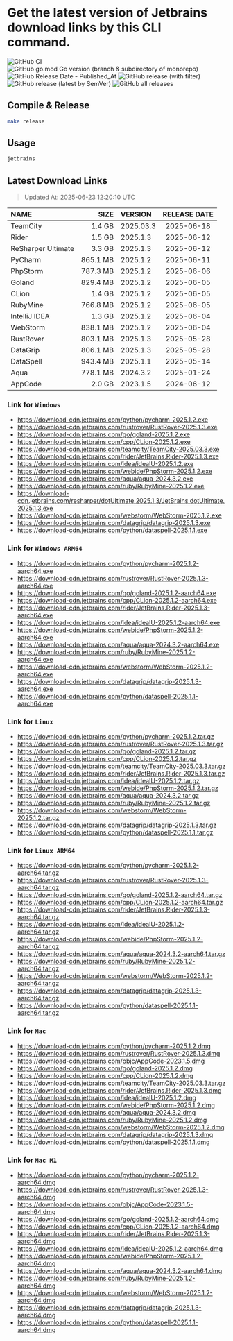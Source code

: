 # Get the latest version of Jetbrains download links by this CLI command.

![GitHub CI](https://github.com/designinlife/jetbrains/actions/workflows/ci.yml/badge.svg)
![GitHub go.mod Go version (branch & subdirectory of monorepo)](https://img.shields.io/github/go-mod/go-version/designinlife/jetbrains/master)
![GitHub Release Date - Published_At](https://img.shields.io/github/release-date/designinlife/jetbrains)
![GitHub release (with filter)](https://img.shields.io/github/v/release/designinlife/jetbrains)
![GitHub release (latest by SemVer)](https://img.shields.io/github/downloads/designinlife/jetbrains/v1.1.12/total)
![GitHub all releases](https://img.shields.io/github/downloads/designinlife/jetbrains/total)

## Compile & Release

```bash
make release
```

## Usage

```bash
jetbrains
```

## Latest Download Links

> Updated At: 2025-06-23 12:20:10 UTC

| NAME | SIZE | VERSION | RELEASE DATE |
| :-- | --: | :-- | :--: |
| TeamCity | 1.4 GB | 2025.03.3 | 2025-06-18 |
| Rider | 1.5 GB | 2025.1.3 | 2025-06-12 |
| ReSharper Ultimate | 3.3 GB | 2025.1.3 | 2025-06-12 |
| PyCharm | 865.1 MB | 2025.1.2 | 2025-06-11 |
| PhpStorm | 787.3 MB | 2025.1.2 | 2025-06-06 |
| Goland | 829.4 MB | 2025.1.2 | 2025-06-05 |
| CLion | 1.4 GB | 2025.1.2 | 2025-06-05 |
| RubyMine | 766.8 MB | 2025.1.2 | 2025-06-05 |
| IntelliJ IDEA | 1.3 GB | 2025.1.2 | 2025-06-04 |
| WebStorm | 838.1 MB | 2025.1.2 | 2025-06-04 |
| RustRover | 803.1 MB | 2025.1.3 | 2025-05-28 |
| DataGrip | 806.1 MB | 2025.1.3 | 2025-05-28 |
| DataSpell | 943.4 MB | 2025.1.1 | 2025-05-14 |
| Aqua | 778.1 MB | 2024.3.2 | 2025-01-24 |
| AppCode | 2.0 GB | 2023.1.5 | 2024-06-12 |

### Link for `Windows`

* <https://download-cdn.jetbrains.com/python/pycharm-2025.1.2.exe>
* <https://download-cdn.jetbrains.com/rustrover/RustRover-2025.1.3.exe>
* <https://download-cdn.jetbrains.com/go/goland-2025.1.2.exe>
* <https://download-cdn.jetbrains.com/cpp/CLion-2025.1.2.exe>
* <https://download-cdn.jetbrains.com/teamcity/TeamCity-2025.03.3.exe>
* <https://download-cdn.jetbrains.com/rider/JetBrains.Rider-2025.1.3.exe>
* <https://download-cdn.jetbrains.com/idea/ideaIU-2025.1.2.exe>
* <https://download-cdn.jetbrains.com/webide/PhpStorm-2025.1.2.exe>
* <https://download-cdn.jetbrains.com/aqua/aqua-2024.3.2.exe>
* <https://download-cdn.jetbrains.com/ruby/RubyMine-2025.1.2.exe>
* <https://download-cdn.jetbrains.com/resharper/dotUltimate.2025.1.3/JetBrains.dotUltimate.2025.1.3.exe>
* <https://download-cdn.jetbrains.com/webstorm/WebStorm-2025.1.2.exe>
* <https://download-cdn.jetbrains.com/datagrip/datagrip-2025.1.3.exe>
* <https://download-cdn.jetbrains.com/python/dataspell-2025.1.1.exe>

### Link for `Windows ARM64`

* <https://download-cdn.jetbrains.com/python/pycharm-2025.1.2-aarch64.exe>
* <https://download-cdn.jetbrains.com/rustrover/RustRover-2025.1.3-aarch64.exe>
* <https://download-cdn.jetbrains.com/go/goland-2025.1.2-aarch64.exe>
* <https://download-cdn.jetbrains.com/cpp/CLion-2025.1.2-aarch64.exe>
* <https://download-cdn.jetbrains.com/rider/JetBrains.Rider-2025.1.3-aarch64.exe>
* <https://download-cdn.jetbrains.com/idea/ideaIU-2025.1.2-aarch64.exe>
* <https://download-cdn.jetbrains.com/webide/PhpStorm-2025.1.2-aarch64.exe>
* <https://download-cdn.jetbrains.com/aqua/aqua-2024.3.2-aarch64.exe>
* <https://download-cdn.jetbrains.com/ruby/RubyMine-2025.1.2-aarch64.exe>
* <https://download-cdn.jetbrains.com/webstorm/WebStorm-2025.1.2-aarch64.exe>
* <https://download-cdn.jetbrains.com/datagrip/datagrip-2025.1.3-aarch64.exe>
* <https://download-cdn.jetbrains.com/python/dataspell-2025.1.1-aarch64.exe>

### Link for `Linux`

* <https://download-cdn.jetbrains.com/python/pycharm-2025.1.2.tar.gz>
* <https://download-cdn.jetbrains.com/rustrover/RustRover-2025.1.3.tar.gz>
* <https://download-cdn.jetbrains.com/go/goland-2025.1.2.tar.gz>
* <https://download-cdn.jetbrains.com/cpp/CLion-2025.1.2.tar.gz>
* <https://download-cdn.jetbrains.com/teamcity/TeamCity-2025.03.3.tar.gz>
* <https://download-cdn.jetbrains.com/rider/JetBrains.Rider-2025.1.3.tar.gz>
* <https://download-cdn.jetbrains.com/idea/ideaIU-2025.1.2.tar.gz>
* <https://download-cdn.jetbrains.com/webide/PhpStorm-2025.1.2.tar.gz>
* <https://download-cdn.jetbrains.com/aqua/aqua-2024.3.2.tar.gz>
* <https://download-cdn.jetbrains.com/ruby/RubyMine-2025.1.2.tar.gz>
* <https://download-cdn.jetbrains.com/webstorm/WebStorm-2025.1.2.tar.gz>
* <https://download-cdn.jetbrains.com/datagrip/datagrip-2025.1.3.tar.gz>
* <https://download-cdn.jetbrains.com/python/dataspell-2025.1.1.tar.gz>

### Link for `Linux ARM64`

* <https://download-cdn.jetbrains.com/python/pycharm-2025.1.2-aarch64.tar.gz>
* <https://download-cdn.jetbrains.com/rustrover/RustRover-2025.1.3-aarch64.tar.gz>
* <https://download-cdn.jetbrains.com/go/goland-2025.1.2-aarch64.tar.gz>
* <https://download-cdn.jetbrains.com/cpp/CLion-2025.1.2-aarch64.tar.gz>
* <https://download-cdn.jetbrains.com/rider/JetBrains.Rider-2025.1.3-aarch64.tar.gz>
* <https://download-cdn.jetbrains.com/idea/ideaIU-2025.1.2-aarch64.tar.gz>
* <https://download-cdn.jetbrains.com/webide/PhpStorm-2025.1.2-aarch64.tar.gz>
* <https://download-cdn.jetbrains.com/aqua/aqua-2024.3.2-aarch64.tar.gz>
* <https://download-cdn.jetbrains.com/ruby/RubyMine-2025.1.2-aarch64.tar.gz>
* <https://download-cdn.jetbrains.com/webstorm/WebStorm-2025.1.2-aarch64.tar.gz>
* <https://download-cdn.jetbrains.com/datagrip/datagrip-2025.1.3-aarch64.tar.gz>
* <https://download-cdn.jetbrains.com/python/dataspell-2025.1.1-aarch64.tar.gz>

### Link for `Mac`

* <https://download-cdn.jetbrains.com/python/pycharm-2025.1.2.dmg>
* <https://download-cdn.jetbrains.com/rustrover/RustRover-2025.1.3.dmg>
* <https://download-cdn.jetbrains.com/objc/AppCode-2023.1.5.dmg>
* <https://download-cdn.jetbrains.com/go/goland-2025.1.2.dmg>
* <https://download-cdn.jetbrains.com/cpp/CLion-2025.1.2.dmg>
* <https://download-cdn.jetbrains.com/teamcity/TeamCity-2025.03.3.tar.gz>
* <https://download-cdn.jetbrains.com/rider/JetBrains.Rider-2025.1.3.dmg>
* <https://download-cdn.jetbrains.com/idea/ideaIU-2025.1.2.dmg>
* <https://download-cdn.jetbrains.com/webide/PhpStorm-2025.1.2.dmg>
* <https://download-cdn.jetbrains.com/aqua/aqua-2024.3.2.dmg>
* <https://download-cdn.jetbrains.com/ruby/RubyMine-2025.1.2.dmg>
* <https://download-cdn.jetbrains.com/webstorm/WebStorm-2025.1.2.dmg>
* <https://download-cdn.jetbrains.com/datagrip/datagrip-2025.1.3.dmg>
* <https://download-cdn.jetbrains.com/python/dataspell-2025.1.1.dmg>

### Link for `Mac M1`

* <https://download-cdn.jetbrains.com/python/pycharm-2025.1.2-aarch64.dmg>
* <https://download-cdn.jetbrains.com/rustrover/RustRover-2025.1.3-aarch64.dmg>
* <https://download-cdn.jetbrains.com/objc/AppCode-2023.1.5-aarch64.dmg>
* <https://download-cdn.jetbrains.com/go/goland-2025.1.2-aarch64.dmg>
* <https://download-cdn.jetbrains.com/cpp/CLion-2025.1.2-aarch64.dmg>
* <https://download-cdn.jetbrains.com/rider/JetBrains.Rider-2025.1.3-aarch64.dmg>
* <https://download-cdn.jetbrains.com/idea/ideaIU-2025.1.2-aarch64.dmg>
* <https://download-cdn.jetbrains.com/webide/PhpStorm-2025.1.2-aarch64.dmg>
* <https://download-cdn.jetbrains.com/aqua/aqua-2024.3.2-aarch64.dmg>
* <https://download-cdn.jetbrains.com/ruby/RubyMine-2025.1.2-aarch64.dmg>
* <https://download-cdn.jetbrains.com/webstorm/WebStorm-2025.1.2-aarch64.dmg>
* <https://download-cdn.jetbrains.com/datagrip/datagrip-2025.1.3-aarch64.dmg>
* <https://download-cdn.jetbrains.com/python/dataspell-2025.1.1-aarch64.dmg>
